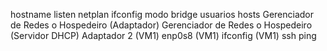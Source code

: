 hostname
listen
netplan
ifconfig
modo bridge
usuarios
hosts
Gerenciador de Redes o Hospedeiro (Adaptador)
Gerenciador de Redes o Hospedeiro (Servidor DHCP)
Adaptador 2 (VM1)
enp0s8 (VM1)
ifconfig (VM1)
ssh ping
